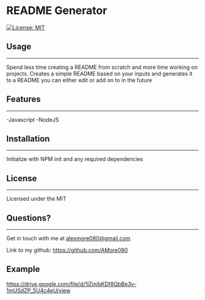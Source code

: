 # README Generator
[![License: MIT](https://img.shields.io/badge/License-MIT-yellow.svg)](https://opensource.org/licenses/MIT) 
## Usage
---
Spend less time creating a README from scratch and more time working on projects. Creates a simple README based on your inputs and generates it to a README you can either edit or add on to in the future

## Features
---
-Javascript
-NodeJS

## Installation
---
Initialize with NPM init and any required dependencies

## License
---
Licensed under the MIT

## Questions?
---
Get in touch with me at alexmore080@gmail.com

Link to my github: https://github.com/AMore080

## Example
https://drive.google.com/file/d/1lZjnjbKDf8QbBe3v-1mUSdZP_5U4c4eU/view
